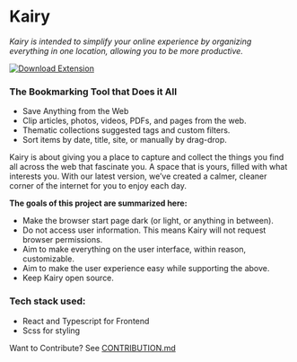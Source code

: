 # Kairy

_Kairy is intended to simplify your online experience by organizing everything in one location, allowing you to be more productive._

[![Download Extension](https://custom-icon-badges.herokuapp.com/badge/-Download-blue?style=for-the-badge&logo=download&logoColor=white "Download zip")](https://chrome.google.com/webstore/detail/kairy/hhokdeppnlkpppnkgaffbnnmmjidjlld)

### The Bookmarking Tool that Does it All

- Save Anything from the Web
- Clip articles, photos, videos, PDFs, and pages from the web.
- Thematic collections suggested tags and custom filters.
- Sort items by date, title, site, or manually by drag-drop.

Kairy is about giving you a place to capture and collect the things you find all across the web that fascinate you. A space that is yours, filled with what interests you. With our latest version, we’ve created a calmer, cleaner corner of the internet for you to enjoy each day.

**The goals of this project are summarized here:**

- Make the browser start page dark (or light, or anything in between).
- Do not access user information. This means Kairy will not request browser permissions.
- Aim to make everything on the user interface, within reason, customizable.
- Aim to make the user experience easy while supporting the above.
- Keep Kairy open source.

### Tech stack used:

- React and Typescript for Frontend
- Scss for styling

Want to Contribute? See [CONTRIBUTION.md](CONTRIBUTION.md)
